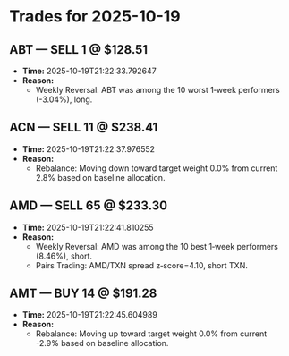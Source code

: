 # Trades for 2025-10-19

## ABT — SELL 1 @ $128.51
- **Time:** 2025-10-19T21:22:33.792647
- **Reason:**
  - Weekly Reversal: ABT was among the 10 worst 1‑week performers (-3.04%), long.

## ACN — SELL 11 @ $238.41
- **Time:** 2025-10-19T21:22:37.976552
- **Reason:**
  - Rebalance: Moving down toward target weight 0.0% from current 2.8% based on baseline allocation.

## AMD — SELL 65 @ $233.30
- **Time:** 2025-10-19T21:22:41.810255
- **Reason:**
  - Weekly Reversal: AMD was among the 10 best 1‑week performers (8.46%), short.
  - Pairs Trading: AMD/TXN spread z‑score=4.10, short TXN.

## AMT — BUY 14 @ $191.28
- **Time:** 2025-10-19T21:22:45.604989
- **Reason:**
  - Rebalance: Moving up toward target weight 0.0% from current -2.9% based on baseline allocation.

